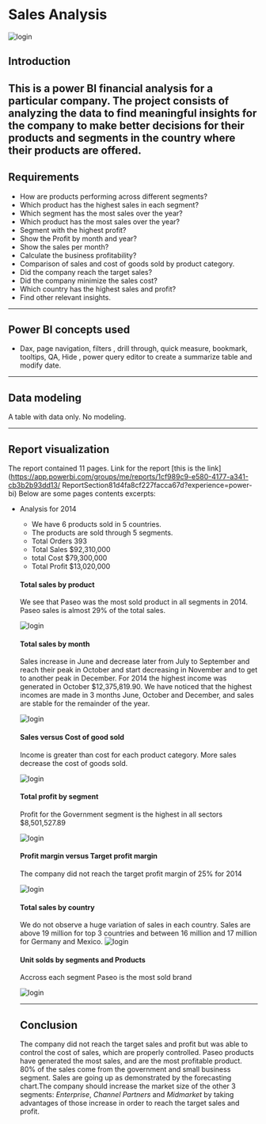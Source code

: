 # Sales Analysis
![login](https://github.com/dansakoc/Image/blob/master/image%20of%20finance.jpg?raw=true)

## Introduction
This is a power BI financial analysis for a particular company. The project consists of analyzing the data to find meaningful insights for the company to make better decisions for their products and segments in the country where their products are offered.
---------

## Requirements
* How are products performing across different segments?
* Which product has the highest sales in each segment?
* Which segment has the most sales over the year?
* Which product has the most sales over the year?
* Segment with the highest profit?
* Show the Profit by month and year?
* Show the sales per month?
* Calculate the business profitability?
* Comparison of sales and cost of goods sold by product category.
* Did the company reach the target sales?
* Did the company minimize the sales cost?
* Which country has the highest sales and profit?
* Find other relevant insights.
---------

## Power BI concepts used
* Dax, page navigation, filters , drill through, quick measure, bookmark, tooltips, QA, Hide , power query editor to create a  summarize table and modify date.
---------

## Data modeling
A table with data only. No modeling.

---------
## Report visualization
The report contained 11 pages. Link for the report [this is the link](https://app.powerbi.com/groups/me/reports/1cf989c9-e580-4177-a341-cb3b2b93dd13/ ReportSection81d4fa8cf227facca67d?experience=power-bi)
Below are some pages contents excerpts:

* Analysis for 2014
   - We have 6 products sold in 5 countries.
   - The products are sold through 5 segments.
   - Total Orders  393
   - Total Sales   $92,310,000
   - total Cost    $79,300,000
   - Total Profit  $13,020,000


  #### Total sales by product
  
  We see that Paseo was the most sold product in all segments in 2014. Paseo sales is almost 29% of the total sales.
  
  ![login](https://github.com/dansakoc/Image/blob/master/Sales%20by%20product%202023-08-05%20030638.png?raw=true)



  #### Total sales by month

  Sales increase in June and decrease later from July to September and reach their peak in October and start decreasing in November and 
  to get to another peak in December.
  For 2014 the highest income was generated in October $12,375,819.90.
  We have noticed that the highest incomes are made in 3 months June, October and December, and sales are stable for the remainder of the 
 year.

  ![login](https://github.com/dansakoc/Image/blob/master/Total%20sales%20by%20month%202023-08-05%20031707.png?raw=true)
  


  #### Sales versus Cost of good sold

   Income is greater than cost for each product category. More sales decrease the cost of goods sold.
  
  ![login](https://github.com/dansakoc/Image/blob/master/Sales%20vs%20COGS%202023-08-05%20033054.png?raw=true)



  #### Total profit by segment

  Profit for the Government segment is the highest in all sectors $8,501,527.89
  
  ![login](https://github.com/dansakoc/Image/blob/master/Total%20Profit%20by%20segments%202023-08-05%20032104.png?raw=true)



  #### Profit margin versus Target profit margin

  The company did not reach the target profit margin of 25% for 2014
  
   ![login](https://github.com/dansakoc/Image/blob/master/Profit%20margin%20versus%20target%20profit%20margin%202023-08-05%20032514.png?raw=true)



  #### Total sales by country

  We do not observe a huge variation of sales in each country. Sales are above 19 million for top 3 countries and between 16 million and 17 million for Germany and Mexico.
   ![login](https://github.com/dansakoc/Image/blob/master/Total%20sales%20by%20country%202023-08-05%20033844.png?raw=true)



  #### Unit solds by segments and Products

  Accross each segment Paseo is the most sold brand
  
  ![login](https://github.com/dansakoc/Image/blob/master/Unit%20sold%20by%20segment%20and%20product%202023-08-05%20033651.png?raw=true)
  


  ------
  ## Conclusion
  The company did not reach the target sales and profit but was able to control the cost of sales, which are properly controlled. Paseo products have generated the most sales, and are the most profitable product. 80% of the sales come from the government and small business segment.
Sales are going up as demonstrated by the forecasting chart.The company should increase the market size of the other 3 segments: _Enterprise_, _Channel Partners_ and _Midmarket_  by taking advantages of those increase in order to reach the target sales and profit.


  




